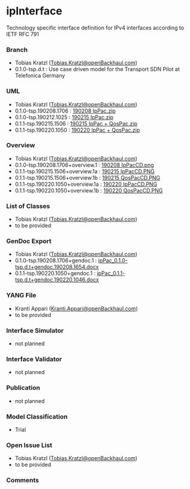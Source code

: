 # ipInterface
Technology specific interface definition for IPv4 interfaces according to IETF RFC 791

### Branch
- Tobias Kratzl (Tobias.Kratzl@openBackhaul.com)
- 0.1.0-tsp.d.t : Use case driven model for the Transport SDN Pilot at Telefonica Germany

### UML
- Tobias Kratzl (Tobias.Kratzl@openBackhaul.com)
- 0.1.0-tsp.190208.1706 : [190208 IpPac.zip](./190208%20IpPac.zip)
- 0.1.0-tsp.190212.1025 : [190215 IpPac.zip](./190215%20IpPac.zip)
- 0.1.1-tsp.190215.1506 : [190215 IpPac + QosPac.zip](./190215%20IpPac%20+%20QosPac.zip)
- 0.1.1-tsp.190220.1050 : [190220 IpPac + QosPac.zip](./190220%20IpPac%20+%20QosPac.zip)

### Overview 
- Tobias Kratzl (Tobias.Kratzl@openBackhaul.com)
- 0.1.0-tsp.190208.1706+overview.1 : [190208 IpPacCD.png](./190208%20IpPacCD.png)
- 0.1.1-tsp.190215.1506+overview.1a : [190215 IpPacCD.PNG](./190215%20IpPacCD.PNG)
- 0.1.1-tsp.190215.1506+overview.1b : [190215 QosPacCD.PNG](./190215%20QosPacCD.PNG)
- 0.1.1-tsp.190220.1050+overview.1a : [190220 IpPacCD.PNG](./190220%20IpPacCD.PNG)
- 0.1.1-tsp.190220.1050+overview.1b : [190220 QosPacCD.PNG](./190220%20QosPacCD.PNG)

### List of Classes
- Tobias Kratzl (Tobias.Kratzl@openBackhaul.com)
- to be provided 

### GenDoc Export
- Tobias Kratzl (Tobias.Kratzl@openBackhaul.com)
- 0.1.0-tsp.190208.1706+gendoc.1 : [ipPac_0.1.0-tsp.d.t+gendoc.190208.1654.docx](./ipPac_0.1.0-tsp.d.t+gendoc.190208.1654.docx)
- 0.1.1-tsp.190220.1050+gendoc.1 : [ipPac_0.1.1-tsp.d.t+gendoc.190220.1046.docx](./ipPac_0.1.1-tsp.d.t+gendoc.190220.1046.docx)

### YANG File
- Kranti Appari (Kranti.Appari@openBackhaul.com)
- to be provided 

### Interface Simulator
- not planned 

### Interface Validator
- not planned

### Publication
- not planned

### Model Classification
- Trial

### Open Issue List
- Tobias Kratzl (Tobias.Kratzl@openBackhaul.com)
- to be provided

### Comments
